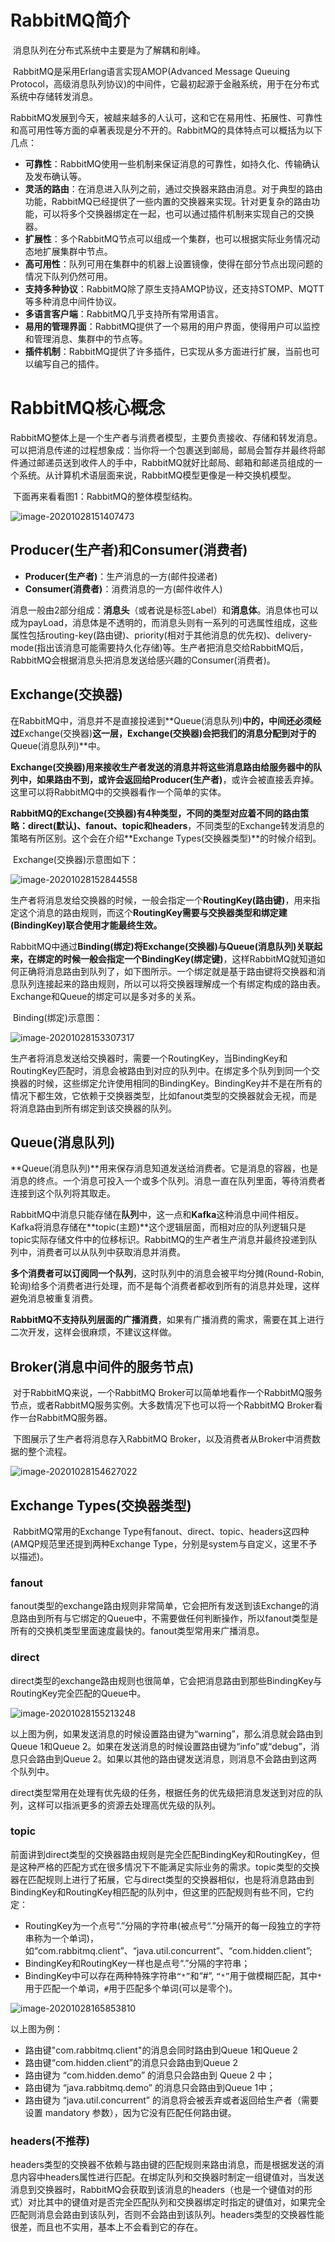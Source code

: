 

# RabbitMQ简介

​		消息队列在分布式系统中主要是为了解耦和削峰。

​		RabbitMQ是采用Erlang语言实现AMOP(Advanced Message Queuing Protocol，高级消息队列协议)的中间件，它最初起源于金融系统，用于在分布式系统中存储转发消息。

​		RabbitMQ发展到今天，被越来越多的人认可，这和它在易用性、拓展性、可靠性和高可用性等方面的卓著表现是分不开的。RabbitMQ的具体特点可以概括为以下几点：

- **可靠性**：RabbitMQ使用一些机制来保证消息的可靠性，如持久化、传输确认及发布确认等。
- **灵活的路由**：在消息进入队列之前，通过交换器来路由消息。对于典型的路由功能，RabbitMQ已经提供了一些内置的交换器来实现。针对更复杂的路由功能，可以将多个交换器绑定在一起，也可以通过插件机制来实现自己的交换器。
- **扩展性**：多个RabbitMQ节点可以组成一个集群，也可以根据实际业务情况动态地扩展集群中节点。
- **高可用性**：队列可用在集群中的机器上设置镜像，使得在部分节点出现问题的情况下队列仍然可用。
- **支持多种协议**：RabbitMQ除了原生支持AMQP协议，还支持STOMP、MQTT等多种消息中间件协议。
- **多语言客户端**：RabbitMQ几乎支持所有常用语言。
- **易用的管理界面**：RabbitMQ提供了一个易用的用户界面，使得用户可以监控和管理消息、集群中的节点等。
- **插件机制**：RabbitMQ提供了许多插件，已实现从多方面进行扩展，当前也可以编写自己的插件。

# RabbitMQ核心概念

​		RabbitMQ整体上是一个生产者与消费者模型，主要负责接收、存储和转发消息。可以把消息传递的过程想象成：当你将一个包裹送到邮局，邮局会暂存并最终将邮件通过邮递员送到收件人的手中，RabbitMQ就好比邮局、邮箱和邮递员组成的一个系统。从计算机术语层面来说，RabbitMQ模型更像是一种交换机模型。

​		下面再来看看图1：RabbitMQ的整体模型结构。

![image-20201028151407473](assets/image-20201028151407473.png)



## Producer(生产者)和Consumer(消费者)

- **Producer(生产者)**：生产消息的一方(邮件投递者)
- **Consumer(消费者)**：消费消息的一方(邮件收件人)



​		消息一般由2部分组成：**消息头**（或者说是标签Label）和**消息体**。消息体也可以成为payLoad，消息体是不透明的，而消息头则有一系列的可选属性组成，这些属性包括routing-key(路由键)、priority(相对于其他消息的优先权)、delivery-mode(指出该消息可能需要持久化存储)等。生产者把消息交给RabbitMQ后，RabbitMQ会根据消息头把消息发送给感兴趣的Consumer(消费者)。

## Exchange(交换器)

​		在RabbitMQ中，消息并不是直接投递到**Queue(消息队列)**中的，中间还必须经过**Exchange(交换器)**这一层，Exchange(交换器)会把我们的消息分配到对于的**Queue(消息队列)**中。

​		**Exchange(交换器)**用来接收生产者发送的消息并将这些消息路由给服务器中的队列中，如果路由不到，或许会返回给**Producer(生产者)**，或许会被直接丢弃掉。这里可以将RabbitMQ中的交换器看作一个简单的实体。

​		**RabbitMQ的Exchange(交换器)有4种类型，不同的类型对应着不同的路由策略：direct(默认)、fanout、topic和headers**，不同类型的Exchange转发消息的策略有所区别。这个会在介绍**Exchange Types(交换器类型)**的时候介绍到。

​		Exchange(交换器)示意图如下：

![image-20201028152844558](assets/image-20201028152844558.png)

​		生产者将消息发给交换器的时候，一般会指定一个**RoutingKey(路由键)**，用来指定这个消息的路由规则，而这个**RoutingKey需要与交换器类型和绑定建(BindingKey)联合使用才能最终生效。**

​		RabbitMQ中通过**Binding(绑定)**将**Exchange(交换器)**与**Queue(消息队列)**关联起来，在绑定的时候一般会指定一个**BindingKey(绑定键)**，这样RabbitMQ就知道如何正确将消息路由到队列了，如下图所示。一个绑定就是基于路由键将交换器和消息队列连接起来的路由规则，所以可以将交换器理解成一个有绑定构成的路由表。Exchange和Queue的绑定可以是多对多的关系。

​		Binding(绑定)示意图：

![image-20201028153307317](assets/image-20201028153307317.png)

​		生产者将消息发送给交换器时，需要一个RoutingKey，当BindingKey和RoutingKey匹配时，消息会被路由到对应的队列中。在绑定多个队列到同一个交换器的时候，这些绑定允许使用相同的BindingKey。BindingKey并不是在所有的情况下都生效，它依赖于交换器类型，比如fanout类型的交换器就会无视，而是将消息路由到所有绑定到该交换器的队列。

## Queue(消息队列)

​		**Queue(消息队列)**用来保存消息知道发送给消费者。它是消息的容器，也是消息的终点。一个消息可投入一个或多个队列。消息一直在队列里面，等待消费者连接到这个队列将其取走。

​		RabbitMQ中消息只能存储在**队列**中，这一点和**Kafka**这种消息中间件相反。Kafka将消息存储在**topic(主题)**这个逻辑层面，而相对应的队列逻辑只是topic实际存储文件中的位移标识。RabbitMQ的生产者生产消息并最终投递到队列中，消费者可以从队列中获取消息并消费。

​		**多个消费者可以订阅同一个队列**，这时队列中的消息会被平均分摊(Round-Robin, 轮询)给多个消费者进行处理，而不是每个消费者都收到所有的消息并处理，这样避免消息被重复消费。

​		**RabbitMQ不支持队列层面的广播消费**，如果有广播消费的需求，需要在其上进行二次开发，这样会很麻烦，不建议这样做。

## Broker(消息中间件的服务节点)

​		对于RabbitMQ来说，一个RabbitMQ Broker可以简单地看作一个RabbitMQ服务节点，或者RabbitMQ服务实例。大多数情况下也可以将一个RabbitMQ Broker看作一台RabbitMQ服务器。

​		下图展示了生产者将消息存入RabbitMQ Broker，以及消费者从Broker中消费数据的整个流程。

![image-20201028154627022](assets/image-20201028154627022.png)



## Exchange Types(交换器类型)

​		RabbitMQ常用的Exchange Type有fanout、direct、topic、headers这四种(AMQP规范里还提到两种Exchange Type，分别是system与自定义，这里不予以描述)。

### fanout

​		fanout类型的exchange路由规则非常简单，它会把所有发送到该Exchange的消息路由到所有与它绑定的Queue中，不需要做任何判断操作，所以fanout类型是所有的交换机类型里面速度最快的。fanout类型常用来广播消息。

### direct

​		direct类型的exchange路由规则也很简单，它会把消息路由到那些BindingKey与RoutingKey完全匹配的Queue中。

![image-20201028155213248](assets/image-20201028155213248.png)

​		以上图为例，如果发送消息的时候设置路由键为“warning”，那么消息就会路由到Queue 1和Queue 2。如果在发送消息的时候设置路由键为“info”或“debug”，消息只会路由到Queue 2。如果以其他的路由键发送消息，则消息不会路由到这两个队列中。

​		direct类型常用在处理有优先级的任务，根据任务的优先级把消息发送到对应的队列，这样可以指派更多的资源去处理高优先级的队列。

### topic

​		前面讲到direct类型的交换器路由规则是完全匹配BindingKey和RoutingKey，但是这种严格的匹配方式在很多情况下不能满足实际业务的需求。topic类型的交换器在匹配规则上进行了拓展，它与direct类型的交换器相似，也是将消息路由到BindingKey和RoutingKey相匹配的队列中，但这里的匹配规则有些不同，它约定：

- RoutingKey为一个点号“.”分隔的字符串(被点号“.”分隔开的每一段独立的字符串称为一个单词)，如“com.rabbitmq.client”、“java.util.concurrent”、“com.hidden.client”;
- BindingKey和RoutingKey一样也是点号“.”分隔的字符串；
- BindingKey中可以存在两种特殊字符串`“*”`和“#”, `“*”`用于做模糊匹配，其中`*`用于匹配一个单词，`#`用于匹配多个单词(可以是零个)。

![image-20201028165853810](assets/image-20201028165853810.png)

以上图为例：

- 路由键"com.rabbitmq.client"的消息会同时路由到Queue 1和Queue 2
- 路由键“com.hidden.client”的消息只会路由到Queue 2
- 路由键为 “com.hidden.demo” 的消息只会路由到 Queue 2 中；
- 路由键为 “java.rabbitmq.demo” 的消息只会路由到Queue 1中；
- 路由键为 “java.util.concurrent” 的消息将会被丢弃或者返回给生产者（需要设置 mandatory 参数），因为它没有匹配任何路由键。

### headers(不推荐)

​		headers类型的交换器不依赖与路由键的匹配规则来路由消息，而是根据发送的消息内容中headers属性进行匹配。在绑定队列和交换器时制定一组键值对，当发送消息到交换器时，RabbitMQ会获取到该消息的headers（也是一个键值对的形式）对比其中的键值对是否完全匹配队列和交换器绑定时指定的键值对，如果完全匹配则消息会路由到该队列，否则不会路由到该队列。headers类型的交换器性能很差，而且也不实用，基本上不会看到它的存在。